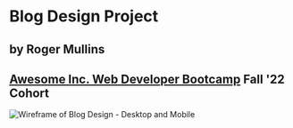 # Blog Design Project
## by Roger Mullins
## [Awesome Inc. Web Developer Bootcamp](https://www.awesomeinc.org/bootcamp) Fall '22 Cohort

![Wireframe of Blog Design - Desktop and Mobile](/img/blog-design-lg.jpg)

